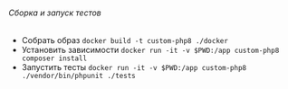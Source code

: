 ###### Сборка и запуск тестов
 * Собрать образ ```docker build -t custom-php8 ./docker```
 * Установить зависимости ```docker run -it -v $PWD:/app custom-php8 composer install```
 * Запустить тесты ```docker run -it -v $PWD:/app custom-php8 ./vendor/bin/phpunit ./tests```
 
